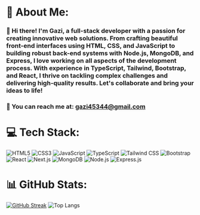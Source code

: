 # 💫 About Me:
### 👋 Hi there! I'm Gazi, a full-stack developer with a passion for creating innovative web solutions. From crafting beautiful front-end interfaces using HTML, CSS, and JavaScript to building robust back-end systems with Node.js, MongoDB, and Express, I love working on all aspects of the development process. With experience in TypeScript, Tailwind, Bootstrap, and React, I thrive on tackling complex challenges and delivering high-quality results. Let's collaborate and bring your ideas to life!

### 📧 You can reach me at: gazi45344@gmail.com

# 💻 Tech Stack:
![HTML5](https://img.shields.io/badge/html5-%23E34F26.svg?style=plastic&logo=html5&logoColor=white) ![CSS3](https://img.shields.io/badge/css3-%231572B6.svg?style=plastic&logo=css3&logoColor=white) ![JavaScript](https://img.shields.io/badge/javascript-%23323330.svg?style=plastic&logo=javascript&logoColor=%23F7DF1E) ![TypeScript](https://img.shields.io/badge/typescript-%23007ACC.svg?style=plastic&logo=typescript&logoColor=white) ![Tailwind CSS](https://img.shields.io/badge/tailwindcss-%2338B2AC.svg?style=plastic&logo=tailwind-css&logoColor=white) ![Bootstrap](https://img.shields.io/badge/bootstrap-%23563D7C.svg?style=plastic&logo=bootstrap&logoColor=white) ![React](https://img.shields.io/badge/react-%2320232a.svg?style=plastic&logo=react&logoColor=%2361DAFB) ![Next.js](https://img.shields.io/badge/Next-black?style=plastic&logo=next.js&logoColor=white) ![MongoDB](https://img.shields.io/badge/MongoDB-%234ea94b.svg?style=plastic&logo=mongodb&logoColor=white) ![Node.js](https://img.shields.io/badge/node.js-6DA55F?style=plastic&logo=node.js&logoColor=white) ![Express.js](https://img.shields.io/badge/express.js-%23404d59.svg?style=plastic&logo=express&logoColor=white) 

# 📊 GitHub Stats:
[![GitHub Streak](https://streak-stats.demolab.com?user=Gazi2050&theme=dark&hide_border=true&border_radius=10)](https://git.io/streak-stats)
![Top Langs](https://github-readme-stats.vercel.app/api/top-langs/?username=Gazi2050&theme=dark&hide_border=true&border_radius=10&layout=compact)
